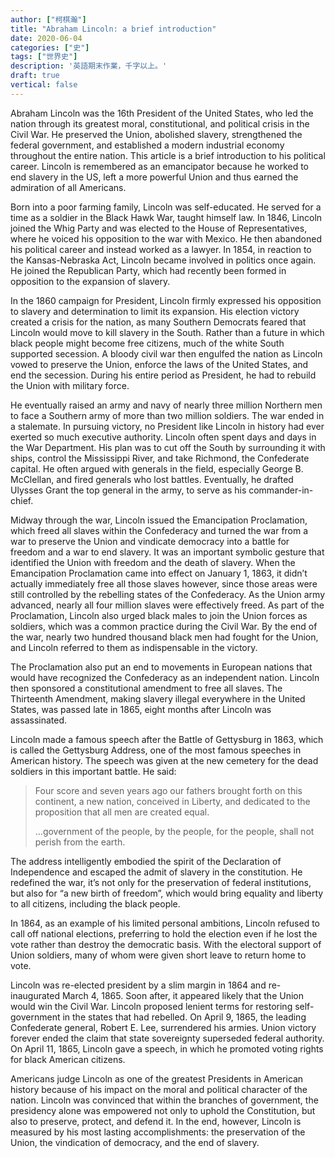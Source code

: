 ```yaml
---
author: ["柯棋瀚"]
title: "Abraham Lincoln: a brief introduction"
date: 2020-06-04
categories: ["史"]
tags: ["世界史"]
description: '英語期末作業，千字以上。'
draft: true
vertical: false
---
```


Abraham Lincoln was the 16th President of the United States, who led the nation through its greatest moral, constitutional, and political crisis in the Civil War. He preserved the Union, abolished slavery, strengthened the federal government, and established a modern industrial economy throughout the entire nation. This article is a brief introduction to his political career. Lincoln is remembered as an emancipator because he worked to end slavery in the US, left a more powerful Union and thus earned the admiration of all Americans. 

Born into a poor farming family, Lincoln was self-educated. He served for a time as a soldier in the Black Hawk War, taught himself law. In 1846, Lincoln joined the Whig Party and was elected to the House of Representatives, where he voiced his opposition to the war with Mexico. He then abandoned his political career and instead worked as a lawyer. In 1854, in reaction to the Kansas-Nebraska Act, Lincoln became involved in politics once again. He joined the Republican Party, which had recently been formed in opposition to the expansion of slavery. 

In the 1860 campaign for President, Lincoln firmly expressed his opposition to slavery and determination to limit its expansion. His election victory created a crisis for the nation, as many Southern Democrats feared that Lincoln would move to kill slavery in the South. Rather than a future in which black people might become free citizens, much of the white South supported secession. A bloody civil war then engulfed the nation as Lincoln vowed to preserve the Union, enforce the laws of the United States, and end the secession. During his entire period as President, he had to rebuild the Union with military force. 

He eventually raised an army and navy of nearly three million Northern men to face a Southern army of more than two million soldiers. The war ended in a stalemate. In pursuing victory, no President like Lincoln in history had ever exerted so much executive authority. Lincoln often spent days and days in the War Department. His plan was to cut off the South by surrounding it with ships, control the Mississippi River, and take Richmond, the Confederate capital. He often argued with generals in the field, especially George B. McClellan, and fired generals who lost battles. Eventually, he drafted Ulysses Grant the top general in the army, to serve as his commander-in-chief.

Midway through the war, Lincoln issued the Emancipation Proclamation, which freed all slaves within the Confederacy and turned the war from a war to preserve the Union and vindicate democracy into a battle for freedom and a war to end slavery. It was an important symbolic gesture that identified the Union with freedom and the death of slavery. When the Emancipation Proclamation came into effect on January 1, 1863, it didn’t actually immediately free all those slaves however, since those areas were still controlled by the rebelling states of the Confederacy. As the Union army advanced, nearly all four million slaves were effectively freed. As part of the Proclamation, Lincoln also urged black males to join the Union forces as soldiers, which was a common practice during the Civil War. By the end of the war, nearly two hundred thousand black men had fought for the Union, and Lincoln referred to them as indispensable in the victory. 

The Proclamation also put an end to movements in European nations that would have recognized the Confederacy as an independent nation. Lincoln then sponsored a constitutional amendment to free all slaves. The Thirteenth Amendment, making slavery illegal everywhere in the United States, was passed late in 1865, eight months after Lincoln was assassinated.

Lincoln made a famous speech after the Battle of Gettysburg in 1863, which is called the Gettysburg Address, one of the most famous speeches in American history. The speech was given at the new cemetery for the dead soldiers in this important battle. He said:

> Four score and seven years ago our fathers brought forth on this continent, a new nation, conceived in Liberty, and dedicated to the proposition that all men are created equal.
>
> …government of the people, by the people, for the people, shall not perish from the earth.

The address intelligently embodied the spirit of the Declaration of Independence and escaped the admit of slavery in the constitution. He redefined the war, it’s not only for the preservation of federal institutions, but also for “a new birth of freedom”, which would bring equality and liberty to all citizens, including the black people.

In 1864, as an example of his limited personal ambitions, Lincoln refused to call off national elections, preferring to hold the election even if he lost the vote rather than destroy the democratic basis. With the electoral support of Union soldiers, many of whom were given short leave to return home to vote.

Lincoln was re-elected president by a slim margin in 1864 and re-inaugurated March 4, 1865. Soon after, it appeared likely that the Union would win the Civil War. Lincoln proposed lenient terms for restoring self-government in the states that had rebelled. On April 9, 1865, the leading Confederate general, Robert E. Lee, surrendered his armies. Union victory forever ended the claim that state sovereignty superseded federal authority. On April 11, 1865, Lincoln gave a speech, in which he promoted voting rights for black American citizens.

Americans judge Lincoln as one of the greatest Presidents in American history because of his impact on the moral and political character of the nation. Lincoln was convinced that within the branches of government, the presidency alone was empowered not only to uphold the Constitution, but also to preserve, protect, and defend it. In the end, however, Lincoln is measured by his most lasting accomplishments: the preservation of the Union, the vindication of democracy, and the end of slavery.
